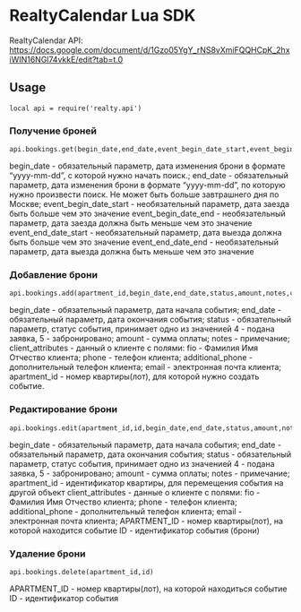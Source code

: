 # RealtyCalendar Lua SDK

RealtyCalendar API: https://docs.google.com/document/d/1Gzo05YgY_rNS8vXmiFQQHCpK_2hxiWIN16NGl74vkkE/edit?tab=t.0

## Usage

```
local api = require('realty.api')

```

### Получение броней

```
api.bookings.get(begin_date,end_date,event_begin_date_start,event_begin_date_end,event_end_date_start,event_end_date_end)

```

begin_date - обязательный параметр, дата изменения брони в формате “yyyy-mm-dd”, с которой нужно начать поиск.;
end_date - обязательный параметр, дата изменения брони в формате “yyyy-mm-dd”, по которую нужно произвести поиск. Не может быть больше завтрашнего дня по Москве;
event_begin_date_start - необязательный параметр, дата заезда быть больше чем это значение
event_begin_date_end - необязательный параметр, дата заезда должна быть меньше чем это значение
event_end_date_start - необязательный параметр, дата выезда должна быть больше чем это значение
event_end_date_end - необязательный параметр, дата выезда должна быть меньше чем это значение

### Добавление брони

```
api.bookings.add(apartment_id,begin_date,end_date,status,amount,notes,client_attributes)

```

begin_date - обязательный параметр, дата начала события;
end_date - обязательный параметр, дата окончания события; 
status - обязательный параметр, статус события, принимает одно из значенией 4 - подана заявка, 5 - забронировано;
amount - сумма оплаты;
notes - примечание;
client_attributes - данный о клиенте с полями:
	fio - Фамилия Имя Отчество клиента;
	phone -  телефон клиента;
	additional_phone - дополнительный телефон клиента;
	email - электронная почта клиента;
apartment_id - номер квартиры(лот), для которой нужно создать событие.

### Редактирование брони

```
api.bookings.edit(apartment_id,id,begin_date,end_date,status,amount,notes,client_attributes)

```

begin_date - обязательный параметр, дата начала события;
end_date - обязательный параметр, дата окончания события;
status - обязательный параметр, статус события, принимает одно из значенией 4 - подана заявка, 5 - забронировано;
amount - сумма оплаты;
notes - примечание;
apartment_id - идентификатор квартиры, для перемещения события на другой объект
client_attributes - данные о клиенте с полями:
	fio - Фамилия Имя Отчество клиента;
	phone - телефон клиента;
	additional_phone - дополнительный телефон клиента;
	email - электронная почта клиента;
APARTMENT_ID - номер квартиры(лот), на которой находится событие
ID - идентификатор события (брони)

### Удаление брони

```
api.bookings.delete(apartment_id,id)

```

APARTMENT_ID - номер квартиры(лот), на которой находиться событие
ID - идентификатор события

